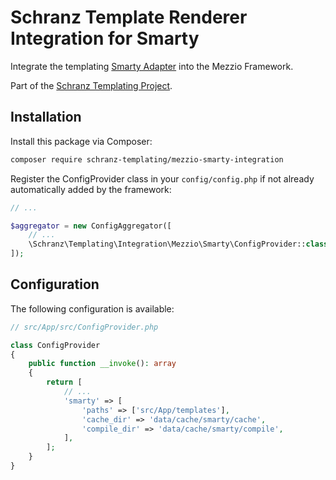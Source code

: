 # Schranz Template Renderer Integration for Smarty

Integrate the templating [Smarty Adapter](https://github.com/schranz-templating/smarty-adapter) 
into the Mezzio Framework.

Part of the [Schranz Templating Project](https://github.com/schranz-templating/templating).

## Installation

Install this package via Composer:

```bash
composer require schranz-templating/mezzio-smarty-integration
```

Register the ConfigProvider class in your `config/config.php` if not already automatically
added by the framework:

```php
// ...

$aggregator = new ConfigAggregator([
    // ...
    \Schranz\Templating\Integration\Mezzio\Smarty\ConfigProvider::class,
]);
```

## Configuration

The following configuration is available:

```php
// src/App/src/ConfigProvider.php

class ConfigProvider
{
    public function __invoke(): array
    {
        return [
            // ...
            'smarty' => [
                'paths' => ['src/App/templates'],
                'cache_dir' => 'data/cache/smarty/cache',
                'compile_dir' => 'data/cache/smarty/compile',
            ],
        ];
    }
}
```
